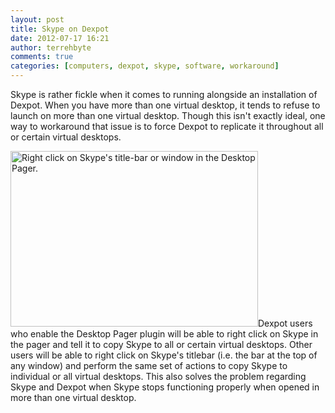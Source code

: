 ```yaml
---
layout: post
title: Skype on Dexpot
date: 2012-07-17 16:21
author: terrehbyte
comments: true
categories: [computers, dexpot, skype, software, workaround]
---
```

Skype is rather fickle when it comes to running alongside an installation of Dexpot. When you have more than one virtual desktop, it tends to refuse to launch on more than one virtual desktop. Though this isn't exactly ideal, one way to workaround that issue is to force Dexpot to replicate it throughout all or certain virtual desktops.

<p style="text-align:left;"><a href="http://terrehbyte.files.wordpress.com/2012/07/screenshot.png"><img class="wp-image-351 aligncenter" title="Dexpot's Context Menu for Skype" src="http://terrehbyte.files.wordpress.com/2012/07/screenshot.png" alt="Right click on Skype's title-bar or window in the Desktop Pager." width="396" height="281" /></a>Dexpot users who enable the Desktop Pager plugin will be able to right click on Skype in the pager and tell it to copy Skype to all or certain virtual desktops. Other users will be able to right click on Skype's titlebar (i.e. the bar at the top of any window) and perform the same set of actions to copy Skype to individual or all virtual desktops. This also solves the problem regarding Skype and Dexpot when Skype stops functioning properly when opened in more than one virtual desktop.</p>
